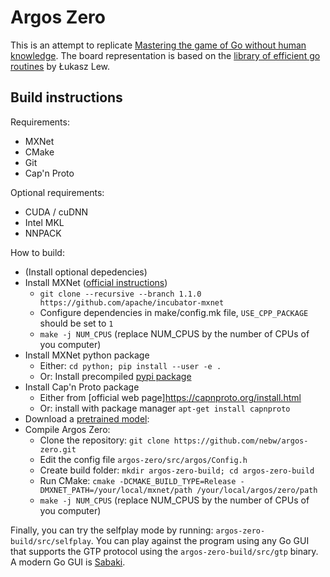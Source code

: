 # Argos Zero

This is an attempt to replicate [Mastering the game of Go without human knowledge](https://www.nature.com/articles/nature24270). The board representation is based on the [library of efficient go routines](https://github.com/lukaszlew/libego) by Łukasz Lew.

## Build instructions

Requirements:
* MXNet
* CMake
* Git
* Cap'n Proto

Optional requirements:
* CUDA / cuDNN
* Intel MKL
* NNPACK

How to build:
* (Install optional depedencies)
* Install MXNet ([official instructions](http://mxnet.incubator.apache.org/install/index.html))
  * `git clone --recursive --branch 1.1.0 https://github.com/apache/incubator-mxnet`
  * Configure dependencies in make/config.mk file, `USE_CPP_PACKAGE` should be set to `1`
  * `make -j NUM_CPUS` (replace NUM_CPUS by the number of CPUs of you computer)
* Install MXNet python package
  * Either: `cd python; pip install --user -e .`
  * Or: Install precompiled [pypi package](https://pypi.python.org/pypi/mxnet/1.1.0)
* Install Cap'n Proto package 
  * Either from [official web page]https://capnproto.org/install.html
  * Or: install with package manager `apt-get install capnproto`
* Download a [pretrained model](https://drive.google.com/open?id=1gAxR_jJXmT2DhSOllJYW8Yng3jV07lTI):
* Compile Argos Zero:
  * Clone the repository: `git clone https://github.com/nebw/argos-zero.git`
  * Edit the config file `argos-zero/src/argos/Config.h`
  * Create build folder: `mkdir argos-zero-build; cd argos-zero-build`
  * Run CMake: `cmake -DCMAKE_BUILD_TYPE=Release -DMXNET_PATH=/your/local/mxnet/path /your/local/argos/zero/path`
  * `make -j NUM_CPUS` (replace NUM_CPUS by the number of CPUs of you computer)

Finally, you can try the selfplay mode by running: `argos-zero-build/src/selfplay`. You can play against the program using any Go GUI that supports the GTP protocol using the `argos-zero-build/src/gtp` binary. A modern Go GUI is [Sabaki](http://sabaki.yichuanshen.de/).
